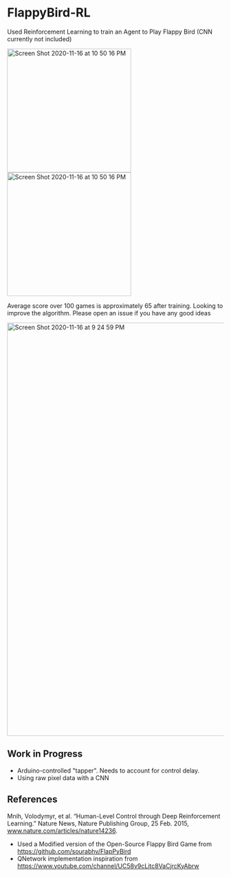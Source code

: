 # FlappyBird-RL
Used Reinforcement Learning to train an Agent to Play Flappy Bird (CNN currently not included)

<img width="288" alt="Screen Shot 2020-11-16 at 10 50 16 PM" src="https://user-images.githubusercontent.com/37857112/99344554-5dc28c80-285e-11eb-8177-6e766359ce0d.png">
<img width="288" alt="Screen Shot 2020-11-16 at 10 50 16 PM" src="https://user-images.githubusercontent.com/37857112/99584006-64621880-29b2-11eb-913d-628c7aee4660.gif">

Average score over 100 games is approximately 65 after training. Looking to improve the algorithm. Please open an issue if you have any good ideas

<img width="962" alt="Screen Shot 2020-11-16 at 9 24 59 PM" src="https://user-images.githubusercontent.com/37857112/99344606-75017a00-285e-11eb-9a6f-face7ebca2e1.png">

## Work in Progress
- Arduino-controlled "tapper". Needs to account for control delay.
- Using raw pixel data with a CNN

## References
Mnih, Volodymyr, et al. “Human-Level Control through Deep Reinforcement Learning.” Nature News, Nature Publishing Group, 25 Feb. 2015, www.nature.com/articles/nature14236. 

- Used a Modified version of the Open-Source Flappy Bird Game from https://github.com/sourabhv/FlapPyBird
- QNetwork implementation inspiration from https://www.youtube.com/channel/UC58v9cLitc8VaCjrcKyAbrw

